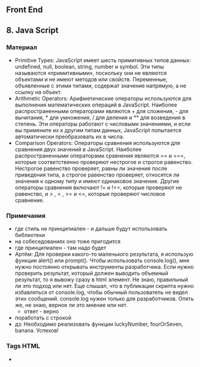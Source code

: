 ## Front End
## 8. Java Script

### Материал
* Primitive Types: JavaScript имеет шесть примитивных типов данных: undefined, null, boolean, string, number и symbol. Эти типы называются «примитивными», поскольку они не являются объектами и не имеют методов или свойств. Переменные, объявленные с этими типами, содержат значение напрямую, а не ссылку на объект.
* Arithmetic Operators: Арифметические операторы используются для выполнения математических операций в JavaScript. Наиболее распространенными операторами являются + для сложения, - для вычитания, * для умножения, / для деления и ** для возведения в степень. Эти операторы работают с числовыми значениями, и если вы примените их к другим типам данных, JavaScript попытается автоматически преобразовать их в числа.
* Comparison Operators: Операторы сравнения используются для сравнения двух значений в JavaScript. Наиболее распространенными операторами сравнения являются == и ===, которые соответственно проверяют нестрогое и строгое равенство. Нестрогое равенство проверяет, равны ли значения после приведения типа, а строгое равенство проверяет, относятся ли значения к одному типу и имеют одинаковое значение. Другие операторы сравнения включают != и !==, которые проверяют не равенство, и > , < , >= и <=, которые проверяют числовое сравнение.

### Примечания
* где стиль не принципиален - и дальше будут использовать библиотеки
* на собеседованиях оно тоже пригодится
* где принципиален - там надо будет
* Артём: Для проверки какого-то маленького результата, я использую функции alert() или prompt(). Чтобы использовать console.log(), мне нужно постоянно открывать инструменты разработчика. Если нужно проверить результат, который должен выводить объемный результат, то я вывожу сразу в html элемент. Не знаю, правильный ли это подход или нет. Еще слышал, что в публикации скрипта нужно избавляться от console.log, чтобы обычный пользователь не видел этих сообщений. console.log нужен только для разработчиков. Опять же, не знаю, верное ли это мнение или нет.
    * ответ - верно 
* поработать с строкой
* дз: Необходимо реализовать функции luckyNumber, fourOrSeven, banana. Успехов!

### Tags HTML
* <link rel="stylesheet" href="./style.css" />